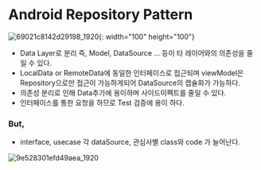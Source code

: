 # Android Repository Pattern

![69021c8142d29198_1920](https://user-images.githubusercontent.com/26853549/225842574-69c69464-21fa-4162-b2f4-7dd28d5e2566.png){: width="100" height="100"}

- Data Layer로 분리 즉, Model, DataSource ... 등이 타 레이어와의 의존성을 줄일 수 있다.
- LocalData or RemoteData에 동일한 인터페이스로 접근되며 viewModel은 Repository으로만 
접근이 가능하게되어 DataSource의 캡슐화가 가능하다.
- 의존성 분리로 인해 Data추가에 용이하며 사이드이펙트를 줄일 수 있다.
- 인터페이스를 통한 요청을 하므로 Test 검증에 용이 하다.

### But,

- interface, usecase 각 dataSource, 관심사별 class와 code 가 늘어난다.

![9e528301efd49aea_1920](https://user-images.githubusercontent.com/26853549/225842598-fe3bfadf-f34b-496a-a87c-6dbba6dc2cc8.png)
